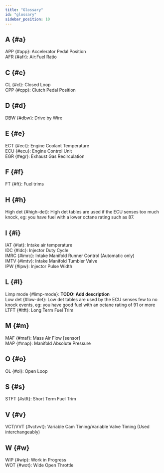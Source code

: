 ```yaml
---
title: "Glossary"
id: "glossary"
sidebar_position: 10
---
```


## A {#a}
APP {#app}: Accelerator Pedal Position  
AFR {#afr}: Air:Fuel Ratio  

## C {#c}
CL {#cl}: Closed Loop  
CPP {#cpp}: Clutch Pedal Position  

## D {#d}
DBW {#dbw}: Drive by Wire  

## E {#e}
ECT {#ect}: Engine Coolant Temperature  
ECU {#ecu}: Engine Control Unit  
EGR {#egr}: Exhaust Gas Recirculation  

## F {#f}
FT {#ft}: Fuel trims  

## H {#h}
High det {#high-det}: High det tables are used if the ECU senses too much knock, eg: you have fuel with a lower octane rating such as 87.  

## I {#i}
IAT {#iat}: Intake air temperature  
IDC {#idc}: Injector Duty Cycle  
IMRC {#imrc}: Intake Manifold Runner Control (Automatic only)  
IMTV {#imtv}: Intake Manifold Tumbler Valve  
IPW {#ipw}: Injector Pulse Width  

## L {#l}
Limp mode {#limp-mode}: **TODO: Add description**  
Low det {#low-det}: Low det tables are used by the ECU senses few to no knock events, eg: you have good fuel with an octane rating of 91 or more  
LTFT {#ltft}: Long Term Fuel Trim  

## M {#m}
MAF {#maf}: Mass Air Flow [sensor]  
MAP {#map}: Manifold Absolute Pressure  

## O {#o}
OL {#ol}: Open Loop  

## S {#s}
STFT {#stft}: Short Term Fuel Trim  

## V {#v}
VCT/VVT {#vctvvt}: Variable Cam Timing/Variable Valve Timing (Used interchangeably)  

## W {#w}
WIP {#wip}: Work in Progress  
WOT {#wot}: Wide Open Throttle
